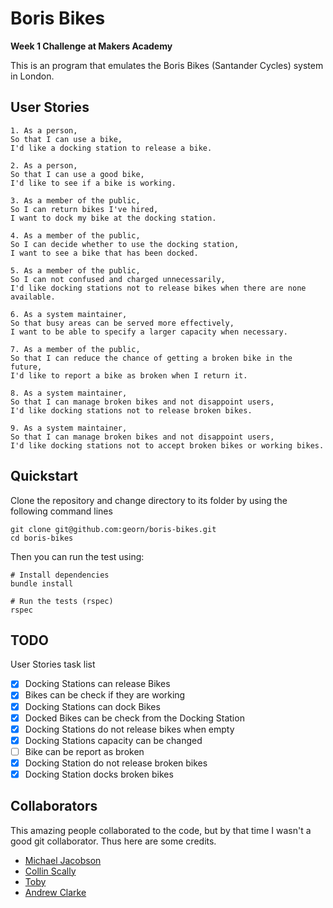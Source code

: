 # Boris Bikes
**Week 1 Challenge at Makers Academy**

This is an program that emulates the Boris Bikes (Santander Cycles) system in London.

## User Stories

```
1. As a person,
So that I can use a bike,
I'd like a docking station to release a bike.

2. As a person,
So that I can use a good bike,
I'd like to see if a bike is working.

3. As a member of the public,
So I can return bikes I've hired,
I want to dock my bike at the docking station.

4. As a member of the public,
So I can decide whether to use the docking station,
I want to see a bike that has been docked.

5. As a member of the public,
So I can not confused and charged unnecessarily,
I'd like docking stations not to release bikes when there are none available.

6. As a system maintainer,
So that busy areas can be served more effectively,
I want to be able to specify a larger capacity when necessary.

7. As a member of the public,
So that I can reduce the chance of getting a broken bike in the future,
I'd like to report a bike as broken when I return it.

8. As a system maintainer,
So that I can manage broken bikes and not disappoint users,
I'd like docking stations not to release broken bikes.

9. As a system maintainer,
So that I can manage broken bikes and not disappoint users,
I'd like docking stations not to accept broken bikes or working bikes.
```

## Quickstart

Clone the repository and change directory to its folder by using the following command lines

```
git clone git@github.com:georn/boris-bikes.git
cd boris-bikes
```

Then you can run the test using:

```
# Install dependencies
bundle install

# Run the tests (rspec)
rspec
```

## TODO

User Stories task list

- [x] Docking Stations can release Bikes
- [x] Bikes can be check if they are working
- [x] Docking Stations can dock Bikes
- [x] Docked Bikes can be check from the Docking Station  
- [x] Docking Stations do not release bikes when empty
- [x] Docking Stations capacity can be changed
- [ ] Bike can be report as broken
- [x] Docking Station do not release broken bikes
- [x] Docking Station docks broken bikes

## Collaborators

This amazing people collaborated to the code, but by that time I wasn't a good git collaborator. Thus here are some credits.

- [Michael Jacobson](https://github.com/michaelbjacobson)
- [Collin Scally](https://github.com/cdscally)
- [Toby](https://github.com/tobywinter)
- [Andrew Clarke](https://github.com/Dino982)
